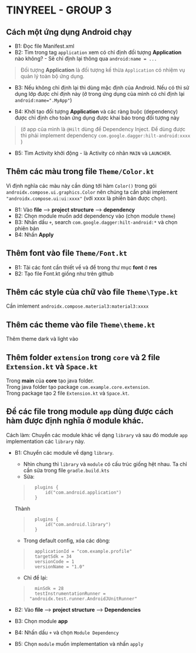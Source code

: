 # TINYREEL - GROUP 3

## Cách một ứng dụng Android chạy

- B1: Đọc file Manifest.xml
- B2: Tìm trong tag `application` xem có chỉ định đối tượng **Application** nào không? - Sẽ chỉ định lại thông qua `android:name = ...` 
> Đối tượng **Application** là đối tượng kế thừa `Application` có nhiệm vụ quản lý toàn bộ ứng dụng.

- B3: Nếu không chỉ định lại thì dùng mặc định của Android. Nếu có thì sử dụng lớp được chỉ định này (ở trong ứng dụng của mình có chỉ định lại `android:name=".MyApp"`)

- B4: Khởi tạo đối tượng **Application** và các ràng buộc (dependency) được chỉ định cho toàn ứng dụng được khai báo trong đối tượng này 

>(ở app của mình là `@Hilt` dùng để Dependency Inject. Để dùng được thì phải implement dependency `com.google.dagger:hilt-android:xxxx` )

- B5: Tìm Activity khởi động - là Activity có nhãn `MAIN` và `LAUNCHER`. 

## Thêm các màu trong file `Theme/Color.kt`

Vì định nghĩa các màu này cần dùng tới hàm `Color()` trong gói `androidx.compose.ui.graphics.Color` nên chúng ta cần phải implement `"androidx.compose.ui:ui:xxxx"` (với xxxx là phiên bản được chọn).

- B1: Vào **file** --> **project structure** --> **dependency** 
- B2: Chọn module muốn add dependency vào (chọn module `theme`)
- B3: Nhấn dấu `+`, search `com.google.dagger:hilt-android:*` và chọn phiên bản
- B4: Nhấn **Apply**

## Thêm font vào file `Theme/Font.kt`

- B1: Tải các font cần thiết về và để trong thư mục **font** ở **res**
- B2: Tạo file Font.kt giống như trên github

## Thêm các style của chữ vào file `Theme\Type.kt`

Cần imlement `androidx.compose.material3:material3:xxxx`

## Thêm các theme vào file `Theme\theme.kt`

Thêm theme dark và light vào

## Thêm folder `extension` trong `core` và 2 file `Extension.kt` và `Space.kt`

Trong **main** của **core** tạo java folder.  
Trong java folder tạo package `com.example.core.extension`.  
Trong package tạo 2 file `Extension.kt` và `Space.kt`.

## Để các file trong module `app` dùng được cách hàm được định nghĩa ở module khác.

Cách làm: Chuyển các module khác về dạng `library` và sau đó module `app` implementation các `library` này.

- B1: Chuyển các module về dạng `library`. 
    - Nhìn chung thì `library` và `module` có cấu trúc giống hệt nhau. Ta chỉ cần sửa trong file `gradle.build.kts`
    - Sửa: 
    >       plugins {
    >           id("com.android.application")
    >       }

    Thành 

    >       plugins {
    >           id("com.android.library")
    >       }

    - Trong default config, xóa các dòng:
    >       applicationId = "com.example.profile"
    >       targetSdk = 34
    >       versionCode = 1
    >       versionName = "1.0"

    - Chỉ để lại:
    >       minSdk = 28
    >       testInstrumentationRunner = "androidx.test.runner.AndroidJUnitRunner"

- B2: Vào **file** --> **project structure** --> **Dependencies**
- B3: Chọn module **app**
- B4: Nhấn dấu `+` và chọn `Module Dependency`
- B5: Chọn `module` muốn implementation và nhấn `apply`